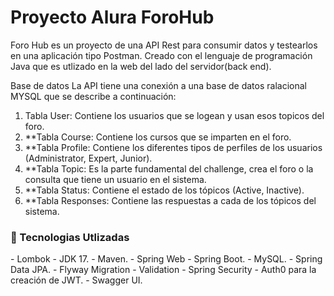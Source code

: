 # Proyecto Alura ForoHub
Foro Hub es un proyecto de una API Rest para consumir datos y testearlos en una aplicación tipo Postman. Creado con el lenguaje de programación Java que es utlizado en la web del lado del servidor(back end).

Base de datos
La API tiene una conexión a una base de datos ralacional MYSQL que se describe a continuación:

1. Tabla User: Contiene los usuarios que se logean y usan esos topicos del foro.
2. **Tabla Course: Contiene los cursos que se imparten en el foro.
3. **Tabla Profile: Contiene los diferentes tipos de perfiles de los usuarios (Administrator, Expert, Junior).
4. **Tabla Topic:  Es la parte fundamental del challenge, crea el foro o la consulta que tiene un usuario en el sistema.
5. **Tabla Status: Contiene el estado de los tópicos (Active, Inactive).
6. **Tabla Responses: Contiene las respuestas a cada de los tópicos del sistema.


<h3> 🔨 Tecnologias Utlizadas</h3>
- Lombok
- JDK 17.
- Maven.
- Spring Web
- Spring Boot.
- MySQL.
- Spring Data JPA.
- Flyway Migration
- Validation
- Spring Security - Auth0 para la creación de JWT.
- Swagger UI.
